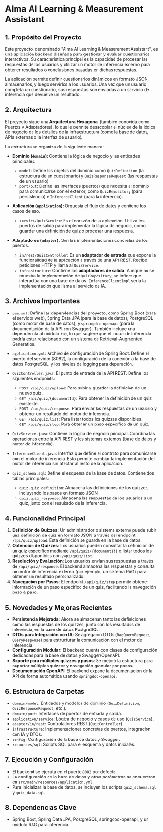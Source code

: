 # Alma AI Learning & Measurement Assistant

## 1. Propósito del Proyecto

Este proyecto, denominado "Alma AI Learning & Measurement Assistant", es una aplicación backend diseñada para gestionar y evaluar cuestionarios interactivos. Su característica principal es la capacidad de procesar las respuestas de los usuarios y utilizar un motor de inferencia externo para obtener resultados o conclusiones basadas en dichas respuestas.

La aplicación permite definir cuestionarios dinámicos en formato JSON, almacenarlos, y luego servirlos a los usuarios. Una vez que un usuario completa un cuestionario, sus respuestas son enviadas a un servicio de inferencia que devuelve un resultado.

## 2. Arquitectura

El proyecto sigue una **Arquitectura Hexagonal** (también conocida como Puertos y Adaptadores), lo que le permite desacoplar el núcleo de la lógica de negocio de los detalles de la infraestructura (como la base de datos, APIs externas o la interfaz de usuario).

La estructura se organiza de la siguiente manera:

*   **Dominio (`domain`):** Contiene la lógica de negocio y las entidades principales.
    *   `model`: Define los objetos del dominio como `QuizDefinition` (la estructura de un cuestionario) y `QuizResponseRequest` (las respuestas de un usuario).
    *   `port/out`: Define las interfaces (puertos) que necesita el dominio para comunicarse con el exterior, como `QuizRepository` (para persistencia) e `InferenceClient` (para la inferencia).

*   **Aplicación (`application`):** Orquesta el flujo de datos y contiene los casos de uso.
    *   `service/QuizService`: Es el corazón de la aplicación. Utiliza los puertos de salida para implementar la lógica de negocio, como guardar una definición de quiz o procesar una respuesta.

*   **Adaptadores (`adapter`):** Son las implementaciones concretas de los puertos.
    *   `in/rest/QuizController`: Es un **adaptador de entrada** que expone la funcionalidad de la aplicación a través de una API REST. Recibe peticiones HTTP y llama al `QuizService`.
    *   `infrastructure`: Contiene los **adaptadores de salida**. Aunque no se muestra la implementación de `QuizRepository`, se infiere que interactúa con una base de datos. `InferenceClientImpl` sería la implementación que llama al servicio de IA.

## 3. Archivos Importantes

*   `pom.xml`: Define las dependencias del proyecto, como Spring Boot (para el servidor web), Spring Data JPA (para la base de datos), PostgreSQL (como motor de base de datos), y `springdoc-openapi` (para la documentación de la API con Swagger). También incluye una dependencia al módulo `rag`, lo que sugiere que el motor de inferencia podría estar relacionado con un sistema de Retrieval-Augmented Generation.

*   `application.yml`: Archivo de configuración de Spring Boot. Define el puerto del servidor (8082), la configuración de la conexión a la base de datos PostgreSQL, y los niveles de logging para depuración.

*   `QuizController.java`: El punto de entrada de la API REST. Define los siguientes endpoints:
    *   `POST /api/quiz/upload`: Para subir y guardar la definición de un nuevo quiz.
    *   `GET /api/quiz/{documentId}`: Para obtener la definición de un quiz existente.
    *   `POST /api/quiz/response`: Para enviar las respuestas de un usuario y obtener un resultado del motor de inferencia.
    *   `GET /api/quiz/list`: Para listar todos los quizzes disponibles.
    *   `GET /api/quiz/step`: Para obtener un paso específico de un quiz.

*   `QuizService.java`: Contiene la lógica de negocio principal. Coordina las operaciones entre la API REST y los sistemas externos (base de datos y motor de inferencia).

*   `InferenceClient.java`: Interfaz que define el contrato para comunicarse con el motor de inferencia. Esto permite cambiar la implementación del motor de inferencia sin afectar al resto de la aplicación.

*   `quiz_schema.sql`: Define el esquema de la base de datos. Contiene dos tablas principales:
    *   `quiz.quiz_definition`: Almacena las definiciones de los quizzes, incluyendo los pasos en formato JSON.
    *   `quiz.quiz_response`: Almacena las respuestas de los usuarios a un quiz, junto con el resultado de la inferencia.

## 4. Funcionalidad Principal

1.  **Definición de Quizzes**: Un administrador o sistema externo puede subir una definición de quiz en formato JSON a través del endpoint `/api/quiz/upload`. Esta definición se guarda en la base de datos.
2.  **Obtención de Quizzes**: Los usuarios pueden consultar la definición de un quiz específico mediante `/api/quiz/{documentId}` o listar todos los quizzes disponibles con `/api/quiz/list`.
3.  **Resolución y Evaluación**: Los usuarios envían sus respuestas a través de `/api/quiz/response`. El backend almacena las respuestas y consulta un motor de inferencia externo (por ejemplo, un sistema RAG) para obtener un resultado personalizado.
4.  **Navegación por Pasos**: El endpoint `/api/quiz/step` permite obtener información de un paso específico de un quiz, facilitando la navegación paso a paso.

## 5. Novedades y Mejoras Recientes

- **Persistencia Mejorada**: Ahora se almacenan tanto las definiciones como las respuestas de los quizzes, junto con los resultados de inferencia, en la base de datos PostgreSQL.
- **DTOs para Integración con IA**: Se agregaron DTOs (`RagQueryRequest`, `QueryResponse`) para estructurar la comunicación con el motor de inferencia.
- **Configuración Modular**: El backend cuenta con clases de configuración dedicadas para la base de datos y Swagger/OpenAPI.
- **Soporte para múltiples quizzes y pasos**: Se mejoró la estructura para soportar múltiples quizzes y navegación granular por pasos.
- **Documentación OpenAPI**: El backend expone la documentación de la API de forma automática usando `springdoc-openapi`.

## 6. Estructura de Carpetas

- `domain/model`: Entidades y modelos de dominio (`QuizDefinition`, `QuizResponseRequest`, etc.).
- `domain/port`: Interfaces de puertos de entrada y salida.
- `application/service`: Lógica de negocio y casos de uso (`QuizService`).
- `adapter/in/rest`: Controladores REST (`QuizController`).
- `infrastructure`: Implementaciones concretas de puertos, integración con IA y DTOs.
- `config`: Configuración de la base de datos y Swagger.
- `resources/sql`: Scripts SQL para el esquema y datos iniciales.

## 7. Ejecución y Configuración

- El backend se ejecuta en el puerto `8082` por defecto.
- La configuración de la base de datos y otros parámetros se encuentran en `src/main/resources/application.yml`.
- Para inicializar la base de datos, se incluyen los scripts `quiz_schema.sql` y `quiz_data.sql`.

## 8. Dependencias Clave

- Spring Boot, Spring Data JPA, PostgreSQL, springdoc-openapi, y un módulo RAG para inferencia.
